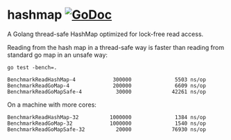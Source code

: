 # hashmap  [![GoDoc](https://godoc.org/github.com/cornelk/hashmap?status.svg)](https://godoc.org/github.com/cornelk/hashmap) 
A Golang thread-safe HashMap optimized for lock-free read access.

Reading from the hash map in a thread-safe way is faster than reading from standard go map in an unsafe way:

```
go test -bench=.

BenchmarkReadHashMap-4            300000              5503 ns/op
BenchmarkReadGoMap-4              200000              6609 ns/op
BenchmarkReadGoMapSafe-4           30000             42261 ns/op
```

On a machine with more cores:

```
BenchmarkReadHashMap-32          1000000              1384 ns/op
BenchmarkReadGoMap-32            1000000              1540 ns/op
BenchmarkReadGoMapSafe-32          20000             76930 ns/op
```

